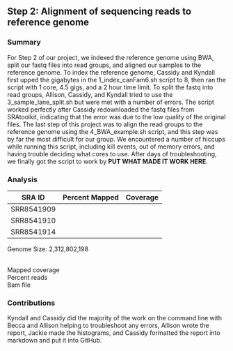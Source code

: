 ## Step 2: Alignment of sequencing reads to reference genome

### Summary 

For Step 2 of our project, we indexed the reference genome using BWA, split our fastq files into read groups, and aligned our samples to the reference genome. To index the reference genome, Cassidy and Kyndall first upped the gigabytes in the 1_index_canFam6.sh script to 8, then ran the script with 1 core, 4.5 gigs, and a 2 hour time limit. To split the fastq into read groups, Allison, Cassidy, and Kyndall tried to use the 3_sample_lane_split.sh but were met with a number of errors. The script worked perfectly after Cassidy redownloaded the fastq files from SRAtoolkit, indicating that the error was due to the low quality of the original files. The last step of this project was to align the read groups to the reference genome using the 4_BWA_example.sh script, and this step was by far the most difficult for our group. We encountered a number of hiccups while running this script, including kill events, out of memory errors, and having trouble deciding what cores to use. After days of troubleshooting, we finally got the script to work by __PUT WHAT MADE IT WORK HERE__.


### Analysis
| SRA ID | Percent Mapped | Coverage |
| :-----: | :-----: | :-----: |
| SRR8541909 |  |  |
| SRR8541910 |  |  |
| SRR8541914 |  |  |

Genome Size: 2,312,802,198  
<br>

Mapped coverage  
Percent reads  
Bam file  


### Contributions 

Kyndall and Cassidy did the majority of the work on the command line with Becca and Allison helping to troubleshoot any errors, Allison wrote the report, Jackie made the histograms, and Cassidy formatted the report into markdown and put it into GitHub. 
